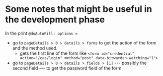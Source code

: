 # Some notes that might be useful in the development phase

In the print `@doAutoFill: options = `
- go to `pageDetails > 0 > details > forms` to get the action of the form and the method used. 
  - gets the first line of the form like `<form id="credential" action="/cas/login" method="post" data-bitwarden-watching="1">`
- go to `pageDetails > 0 > details > fields > [1]` --- possibly the second field --- to get the password field of the form


